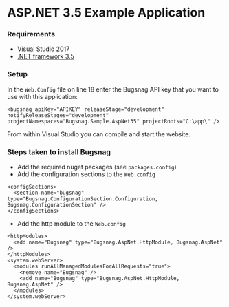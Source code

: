 ASP.NET 3.5 Example Application
====

### Requirements

- Visual Studio 2017
- [.NET framework 3.5](https://docs.microsoft.com/en-us/dotnet/framework/install/dotnet-35-windows-10)

### Setup

In the `Web.Config` file on line 18 enter the Bugsnag API key that you want to
use with this application:

`<bugsnag apiKey="APIKEY" releaseStage="development" notifyReleaseStages="development" projectNamespaces="Bugsnag.Sample.AspNet35" projectRoots="C:\app\" />`

From within Visual Studio you can compile and start the website.

### Steps taken to install Bugsnag

- Add the required nuget packages (see `packages.config`)
- Add the configuration sections to the `Web.config`

```
<configSections>
  <section name="bugsnag" type="Bugsnag.ConfigurationSection.Configuration, Bugsnag.ConfigurationSection" />
</configSections>
```

- Add the http module to the `Web.config`

```
<httpModules>
  <add name="Bugsnag" type="Bugsnag.AspNet.HttpModule, Bugsnag.AspNet" />
</httpModules>
<system.webServer>
  <modules runAllManagedModulesForAllRequests="true">
    <remove name="Bugsnag" />
    <add name="Bugsnag" type="Bugsnag.AspNet.HttpModule, Bugsnag.AspNet" />
  </modules>
</system.webServer>
```

